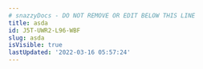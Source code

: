 ```yaml
---
# snazzyDocs - DO NOT REMOVE OR EDIT BELOW THIS LINE
title: asda
id: J5T-UWR2-L96-WBF
slug: asda
isVisible: true
lastUpdated: '2022-03-16 05:57:24'
---
```

